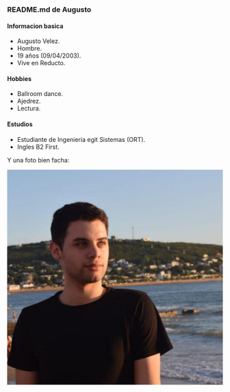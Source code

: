 ### README.md de Augusto

#### Informacion basica

- Augusto Velez.
- Hombre.
- 19 años (09/04/2003).
- Vive en Reducto.

#### Hobbies

- Ballroom dance.
- Ajedrez.
- Lectura.

#### Estudios

- Estudiante de Ingenieria egit Sistemas (ORT).
- Ingles B2 First.

Y una foto bien facha:

![Foto bien facha](https://github.com/Augusto469/Augusto469/blob/master/foto_perfil.png)